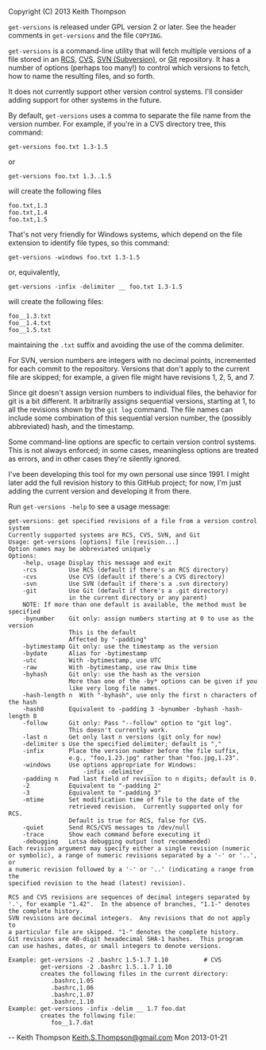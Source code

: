 Copyright (C) 2013 Keith Thompson

`get-versions` is released under GPL version 2 or later.  See the
header comments in `get-versions` and the file `COPYING`.

`get-versions` is a command-line utility that will fetch multiple
versions of a file stored in an
[RCS](http://www.gnu.org/software/rcs/),
[CVS](http://www.nongnu.org/cvs/),
[SVN (Subversion)](http://subversion.apache.org/), or
[Git](http://git-scm.com/)
repository. It has a number of options (perhaps too many!) to control
which versions to fetch, how to name the resulting files, and so forth.

It does not currently support other version control systems.
I'll consider adding support for other systems in the future.

By default, `get-versions` uses a comma to separate the file name from
the version number.  For example, if you're in a CVS directory tree,
this command:

    get-versions foo.txt 1.3-1.5

or

    get-versions foo.txt 1.3..1.5

will create the following files

    foo.txt,1.3
    foo.txt,1.4
    foo.txt,1.5

That's not very friendly for Windows systems, which depend on the
file extension to identify file types, so this command:

    get-versions -windows foo.txt 1.3-1.5

or, equivalently, 

    get-versions -infix -delimiter __ foo.txt 1.3-1.5

will create the following files:

    foo__1.3.txt
    foo__1.4.txt
    foo__1.5.txt

maintaining the `.txt` suffix and avoiding the use of the comma
delimiter.

For SVN, version numbers are integers with no decimal points,
incremented for each commit to the repository.  Versions that don't
apply to the current file are skipped; for example, a given file
might have revisions 1, 2, 5, and 7.

Since git doesn't assign version numbers to individual files,
the behavior for git is a bit different.  It arbitrarily assigns
sequential versions, starting at 1, to all the revisions shown by the
`git log` command.  The file names can include some combination of
this sequential version number, the (possibly abbreviated) hash,
and the timestamp.

Some command-line options are specfic to certain version control
systems.  This is not always enforced; in some cases, meaningless
options are treated as errors, and in other cases they're silently
ignored.

I've been developing this tool for my own personal use since 1991.
I might later add the full revision history to this GitHub project; for
now, I'm just adding the current version and developing it from there.

Run `get-versions -help` to see a usage message:

    get-versions: get specified revisions of a file from a version control system
    Currently supported systems are RCS, CVS, SVN, and Git
    Usage: get-versions [options] file [revision...]
    Option names may be abbreviated uniquely
    Options:
        -help, usage Display this message and exit
        -rcs         Use RCS (default if there's an RCS directory)
        -cvs         Use CVS (default if there's a CVS directory)
        -svn         Use SVN (default if there's a .svn directory)
        -git         Use Git (default if there's a .git directory)
                     in the current directory or any parent)
        NOTE: If more than one default is available, the method must be specified
        -bynumber    Git only: assign numbers starting at 0 to use as the version
                     This is the default
                     Affected by "-padding"
        -bytimestamp Git only: use the timestamp as the version
        -bydate      Alias for -bytimestamp
        -utc         With -bytimestamp, use UTC
        -raw         With -bytimestamp, use raw Unix time
        -byhash      Git only: use the hash as the version
                     More than one of the -by* options can be given if you
                     like very long file names.
        -hash-length n  With "-byhash", use only the first n characters of the hash
        -hash8       Equivalent to -padding 3 -bynumber -byhash -hash-length 8
        -follow      Git only: Pass "--follow" option to "git log".
                     This doesn't currently work.
        -last n      Get only last n versions (git only for now)
        -delimiter s Use the specified delimiter; default is ","
        -infix       Place the version number before the file suffix,
                     e.g., "foo,1.23.jpg" rather than "foo.jpg,1.23".
        -windows     Use options appropriate for Windows:
                         -infix -delimiter __ 
        -padding n   Pad last field of revision to n digits; default is 0.
        -2           Equivalent to "-padding 2"
        -3           Equivalent to "-padding 3"
        -mtime       Set modification time of file to the date of the
                     retrieved revision.  Currently supported only for RCS.
                     Default is true for RCS, false for CVS.
        -quiet       Send RCS/CVS messages to /dev/null
        -trace       Show each command before executing it
        -debugging   Lotsa debugging output (not recommended)
    Each revision argument may specify either a single revision (numeric
    or symbolic), a range of numeric revisions separated by a '-' or '..', or
    a numeric revision followed by a '-' or '..' (indicating a range from the
    specified revision to the head (latest) revision).

    RCS and CVS revisions are sequences of decimal integers separated by
    '.', for example "1.42".  In the absence of branches, "1.1-" denotes
    the complete history.
    SVN revisions are decimal integers.  Any revisions that do not apply to
    a particular file are skipped. "1-" denotes the complete history.
    Git revisions are 40-digit hexadecimal SHA-1 hashes.  This program
    can use hashes, dates, or small integers to denote versions.

    Example: get-versions -2 .bashrc 1.5-1.7 1.10          # CVS
             get-versions -2 .bashrc 1.5..1.7 1.10
             creates the following files in the current directory:
                .bashrc,1.05
                .bashrc,1.06
                .bashrc,1.07
                .bashrc,1.10
    Example: get-versions -infix -delim __ 1.7 foo.dat
             creates the following file:
                foo__1.7.dat

-- Keith Thompson <Keith.S.Thompson@gmail.com> Mon 2013-01-21
